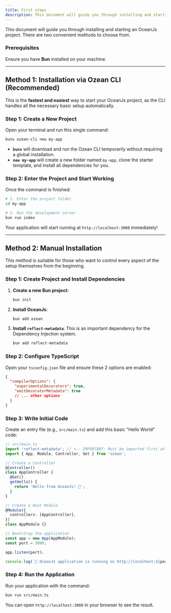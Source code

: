 ```yaml
---
title: First steps
description: This document will guide you through installing and starting an OceanJs project. There are two convenient methods to choose from.
---
```


This document will guide you through installing and starting an OceanJs project. There are two convenient methods to choose from.

### Prerequisites

Ensure you have **Bun** installed on your machine.

---

## Method 1: Installation via Ozean CLI (Recommended)

This is the **fastest and easiest** way to start your OceanJs project, as the CLI handles all the necessary basic setup automatically.

### Step 1: Create a New Project

Open your terminal and run this single command:

```bash
bunx ozean-cli new my-app
```

- **`bunx`** will download and run the Ozean CLI temporarily without requiring a global installation.
- **`new my-app`** will create a new folder named `my-app`, clone the starter template, and install all dependencies for you.

### Step 2: Enter the Project and Start Working

Once the command is finished:

```bash
# 1. Enter the project folder
cd my-app

# 2. Run the development server
bun run index
```

Your application will start running at `http://localhost:3000` immediately!

---

## Method 2: Manual Installation

This method is suitable for those who want to control every aspect of the setup themselves from the beginning.

### Step 1: Create Project and Install Dependencies

1.  **Create a new Bun project:**
    ```bash
    bun init
    ```
2.  **Install OceanJs**:
    ```bash
    bun add ozean
    ```
3.  **Install `reflect-metadata`**:
    This is an important dependency for the Dependency Injection system.
    ```bash
    bun add reflect-metadata
    ```

### Step 2: Configure TypeScript

Open your `tsconfig.json` file and ensure these 2 options are enabled:

```json
{
  "compilerOptions": {
    "experimentalDecorators": true,
    "emitDecoratorMetadata": true
    // ... other options
  }
}
```

### Step 3: Write Initial Code

Create an entry file (e.g., `src/main.ts`) and add this basic "Hello World" code:

```typescript
// src/main.ts
import 'reflect-metadata'; // <-- IMPORTANT: Must be imported first at the entry point.
import { App, Module, Controller, Get } from 'ozean';

// Create a Controller
@Controller()
class AppController {
  @Get()
  getHello() {
    return 'Hello from OceanJs! 🌊';
  }
}

// Create a Root Module
@Module({
  controllers: [AppController],
})
class AppModule {}

// Bootstrap the application
const app = new App(AppModule);
const port = 3000;

app.listen(port);

console.log(`🌊 OceanJs application is running on http://localhost:${port}`);
```

### Step 4: Run the Application

Run your application with the command:

```bash
bun run src/main.ts
```

You can open `http://localhost:3000` in your browser to see the result.
